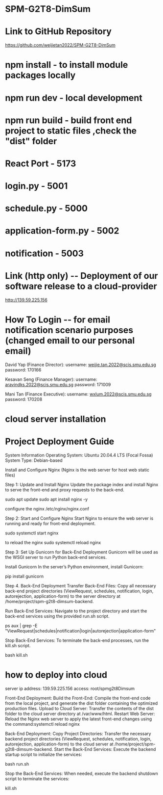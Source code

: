 # SPM-G2T8-DimSum

# Link to GitHub Repository

https://github.com/weijietan2022/SPM-G2T8-DimSum

# npm install - to install module packages locally

# npm run dev - local development

# npm run build - build front end project to static files ,check the "dist" folder

# React Port - 5173

# login.py - 5001

# schedule.py - 5000

# application-form.py - 5002

# notification - 5003

# Link (http only) -- Deployment of our software release to a cloud-provider

http://139.59.225.156

# How To Login -- for email notification scenario purposes (changed email to our personal email)

David Yap (Finance Director):
username: weijie.tan.2022@scis.smu.edu.sg
password: 170166

Kesavan Seng (Finance Manager):
username: aravindks.2022@scis.smu.edu.sg
password: 171009

Mani Tan (Finance Executive):
username: wxlum.2022@scis.smu.edu.sg
password: 170208

# cloud server installation

# Project Deployment Guide

System Information
Operating System: Ubuntu 20.04.4 LTS (Focal Fossa)
System Type: Debian-based

Install and Configure Nginx (Nginx is the web server for host web static files)

Step 1: Update and Install Nginx
Update the package index and install Nginx to serve the front-end and proxy requests to the back-end.

sudo apt update
sudo apt install nginx -y

configure the nginx
/etc/nginx/nginx.conf

Step 2: Start and Configure Nginx
Start Nginx to ensure the web server is running and ready for front-end deployment.

sudo systemctl start nginx

to reload the nginx
sudo systemctl reload nginx

Step 3: Set Up Gunicorn for Back-End Deployment
Gunicorn will be used as the WSGI server to run Python back-end services.

Install Gunicorn
In the server’s Python environment, install Gunicorn:

pip install gunicorn

Step 4. Back-End Deployment
Transfer Back-End Files: Copy all necessary back-end project directories (ViewRequest, schedules, notification, login, autorejection, application-form) to the server directory at /home/project/spm-g2t8-dimsum-backend.

Run Back-End Services: Navigate to the project directory and start the back-end services using the provided run.sh script.

ps aux | grep -E "ViewRequest|schedules|notification|login|autorejection|application-form"

Stop Back-End Services: To terminate the back-end processes, run the kill.sh script.

bash kill.sh

# how to deploy into cloud

server ip address: 139.59.225.156
access: root/spmg2t8Dimsum

Front-End Deployment:
Build the Front-End: Compile the front-end code from the local project, and generate the dist folder containing the optimized production files.
Upload to Cloud Server: Transfer the contents of the dist folder to the cloud server directory at /var/www/html.
Restart Web Server: Reload the Nginx web server to apply the latest front-end changes using the command:systemctl reload nginx

Back-End Deployment:
Copy Project Directories: Transfer the necessary backend project directories (ViewRequest, schedules, notification, login, autorejection, application-form) to the cloud server at /home/project/spm-g2t8-dimsum-backend.
Start the Back-End Services: Execute the backend startup script to initialize the services:

bash run.sh

Stop the Back-End Services: When needed, execute the backend shutdown script to terminate the services:

kill.sh
